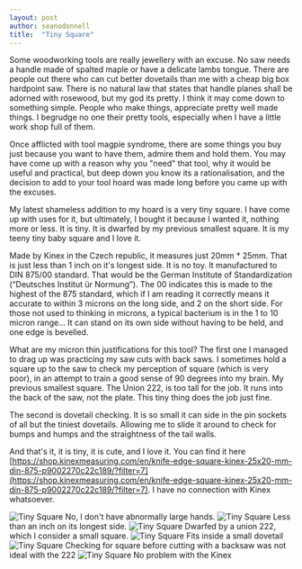 ```yaml
---
layout: post
author: seanodonnell
title:  "Tiny Square"
---
```


Some woodworking tools are really jewellery with an excuse. No saw needs a handle made of spalted maple or have a delicate lambs tongue. There are people out there who can cut better dovetails than me with a cheap big box hardpoint saw. There is no natural law that states that handle planes shall be adorned with rosewood, but my god its pretty. I think it may come down to something simple. People who make things, appreciate pretty well made things. I begrudge no one their pretty tools, especially when I have a little work shop full of them.

Once afflicted with tool magpie syndrome, there are some things you buy just because you want to have them, admire them and hold them. You may have come up with a reason why you "need" that tool, why it would be useful and practical, but deep down you know its a rationalisation, and the decision to add to your tool hoard was made long before you came up with the excuses. 

My latest shameless addition to my hoard is a very tiny square. I have come up with uses for it, but ultimately, I bought it because I wanted it, nothing more or less. It is tiny. It is dwarfed by my previous smallest square. It is my teeny tiny baby square and I love it. 

Made by Kinex in the Czech republic, it measures just 20mm * 25mm. That is just less than 1 inch on it's longest side. It is no toy. It manufactured to DIN 875/00 standard. That would be the German Institute of Standardization (“Deutsches Institut ür Normung”). The 00 indicates this is made to the highest of the 875 standard, which if I am reading it correctly means it accurate to within 3 microns on the long side, and 2 on the short side. For those not used to thinking in microns, a typical bacterium is in the 1 to 10 micron range... It can stand on its own side without having to be held, and one edge is bevelled.

What are my micron thin justifications for this tool? The first one I managed to drag up was practicing my saw cuts with back saws. I sometimes hold a square up to the saw to check my perception of square (which is very poor), in an attempt to train a good sense of 90 degrees into my brain. My previous smallest square. The Union 222, is too tall for the job. It runs into the back of the saw, not the plate. This tiny thing does the job just fine.

The second is dovetail checking. It is so small it can side in the pin sockets of all but the tiniest dovetails. Allowing me to slide it around to check for bumps and humps and the straightness of the tail walls.

And that's it, it is tiny, it is cute, and I love it. You can find it here [https://shop.kinexmeasuring.com/en/knife-edge-square-kinex-25x20-mm-din-875-p9002270c22c189/?filter=7](https://shop.kinexmeasuring.com/en/knife-edge-square-kinex-25x20-mm-din-875-p9002270c22c189/?filter=7). I have no connection with Kinex whatsoever.      

![Tiny Square](/assets/images/tinysquare/1.jpg)
No, I don't have abnormally large hands.
![Tiny Square](/assets/images/tinysquare/2.jpg)
Less than an inch on its longest side.
![Tiny Square](/assets/images/tinysquare/3.jpg)
Dwarfed by a union 222, which I consider a small square.
![Tiny Square](/assets/images/tinysquare/4.jpg)
Fits inside a small dovetail
![Tiny Square](/assets/images/tinysquare/5.jpg)
Checking for square before cutting with a backsaw was not ideal with the 222
![Tiny Square](/assets/images/tinysquare/6.jpg)
No problem with the Kinex

